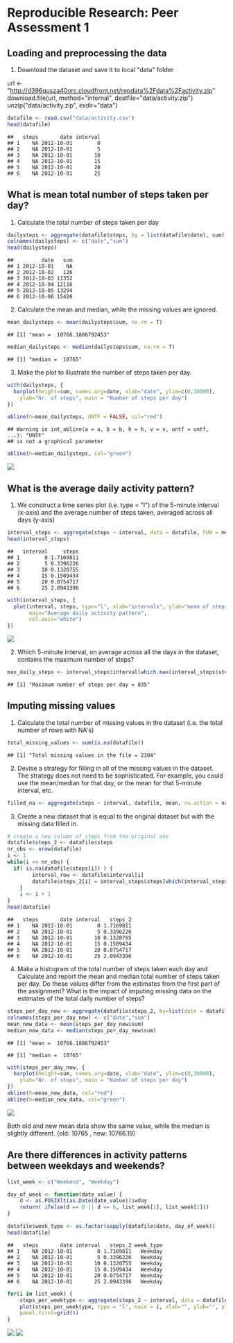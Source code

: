 # Reproducible Research: Peer Assessment 1


## Loading and preprocessing the data
1. Download the dataset and save it to local "data" folder

url <- "http://d396qusza40orc.cloudfront.net/repdata%2Fdata%2Factivity.zip" <br/>
download.file(url, method="internal", destfile="data/activity.zip") <br/>
unzip("data/activity.zip", exdir="data")


```r
datafile <- read.csv("data/activity.csv")
head(datafile)
```

```
##   steps       date interval
## 1    NA 2012-10-01        0
## 2    NA 2012-10-01        5
## 3    NA 2012-10-01       10
## 4    NA 2012-10-01       15
## 5    NA 2012-10-01       20
## 6    NA 2012-10-01       25
```

## What is mean total number of steps taken per day?
1. Calculate the total number of steps taken per day


```r
dailysteps <- aggregate(datafile$steps, by = list(datafile$date), sum)
colnames(dailysteps) <- c("date","sum")
head(dailysteps)
```

```
##         date   sum
## 1 2012-10-01    NA
## 2 2012-10-02   126
## 3 2012-10-03 11352
## 4 2012-10-04 12116
## 5 2012-10-05 13294
## 6 2012-10-06 15420
```

2. Calculate the mean and median, while the missing values are ignored.


```r
mean_dailysteps <- mean(dailysteps$sum, na.rm = T)
```

```
## [1] "mean =  10766.1886792453"
```


```r
median_dailysteps <- median(dailysteps$sum, na.rm = T)
```


```
## [1] "median =  10765"
```

3. Make the plot to illustrate the number of steps taken per day.

```r
with(dailysteps, {    
  barplot(height=sum, names.arg=date, xlab="date", ylim=c(0,30000),
    ylab="Nr. of steps", main = "Number of steps per day")
})

abline(h=mean_dailysteps, UNTF = FALSE, col="red")
```

```
## Warning in int_abline(a = a, b = b, h = h, v = v, untf = untf, ...): "UNTF"
## is not a graphical parameter
```

```r
abline(h=median_dailysteps, col="green")
```

![](PA1_template_files/figure-html/unnamed-chunk-7-1.png) 


## What is the average daily activity pattern?
1. We construct a time series plot (i.e. type = "l") of the 5-minute interval (x-axis) and the average number of steps taken, averaged across all days (y-axis)


```r
interval_steps <- aggregate(steps ~ interval, data = datafile, FUN = mean)
head(interval_steps)
```

```
##   interval     steps
## 1        0 1.7169811
## 2        5 0.3396226
## 3       10 0.1320755
## 4       15 0.1509434
## 5       20 0.0754717
## 6       25 2.0943396
```


```r
with(interval_steps, {
  plot(interval, steps, type="l", xlab="intervals", ylab="mean of steps", 
       main="Average daily activity pattern", 
       col.axis="white")
})
```

![](PA1_template_files/figure-html/unnamed-chunk-9-1.png) 

2. Which 5-minute interval, on average across all the days in the dataset, contains the maximum number of steps?


```r
max_daily_steps <- interval_steps$interval[which.max(interval_steps$steps)]
```


```
## [1] "Maximum number of steps per day = 835"
```

## Imputing missing values

1. Calculate the total number of missing values in the dataset (i.e. the total number of rows with NA's)


```r
total_missing_values <- sum(is.na(datafile))
```


```
## [1] "Total missing values in the file = 2304"
```


2. Devise a strategy for filling in all of the missing values in the dataset. The strategy does not need to be sophisticated. For example, you could use the mean/median for that day, or the mean for that 5-minute interval, etc.


```r
filled_na <- aggregate(steps ~ interval, datafile, mean, na.action = na.omit)$steps
```


3. Create a new dataset that is equal to the original dataset but with the missing data filled in.


```r
# create a new column of steps from the original one
datafile$steps_2 <- datafile$steps
nr_obs <- nrow(datafile)
i <- 1
while(i <= nr_obs) {
  if( is.na(datafile$steps[i]) ) {
		interval_row <- datafile$interval[i]
		datafile$steps_2[i] = interval_steps$steps[which(interval_steps$interval==interval_row)]
	}	
	i <- i + 1
}
head(datafile)
```

```
##   steps       date interval   steps_2
## 1    NA 2012-10-01        0 1.7169811
## 2    NA 2012-10-01        5 0.3396226
## 3    NA 2012-10-01       10 0.1320755
## 4    NA 2012-10-01       15 0.1509434
## 5    NA 2012-10-01       20 0.0754717
## 6    NA 2012-10-01       25 2.0943396
```


4. Make a histogram of the total number of steps taken each day and Calculate and report the mean and median total number of steps taken per day. Do these values differ from the estimates from the first part of the assignment? What is the impact of imputing missing data on the estimates of the total daily number of steps?


```r
steps_per_day_new <- aggregate(datafile$steps_2, by=list(date = datafile$date), sum)
colnames(steps_per_day_new) <- c("date","sum")
mean_new_data <- mean(steps_per_day_new$sum)
median_new_data <- median(steps_per_day_new$sum)
```


```
## [1] "mean =  10766.1886792453"
```



```
## [1] "median =  10765"
```



```r
with(steps_per_day_new, {
  barplot(height=sum, names.arg=date, xlab="date", ylim=c(0,30000),
    ylab="Nr. of steps", main = "Number of steps per day")
})
abline(h=mean_new_data, col="red")
abline(h=median_new_data, col="green")
```

![](PA1_template_files/figure-html/unnamed-chunk-19-1.png) 


Both old and new mean data show the same value, while the median is slightly different. (old: 10765 , new: 10766.19)

## Are there differences in activity patterns between weekdays and weekends?


```r
list_week <- c("Weekend", "Weekday")

day_of_week <- function(date_value) {
    d <- as.POSIXlt(as.Date(date_value))$wday
    return( ifelse(d == 0 || d == 6, list_week[1], list_week[2]))
}

datafile$week_type <- as.factor(sapply(datafile$date, day_of_week))
head(datafile)
```

```
##   steps       date interval   steps_2 week_type
## 1    NA 2012-10-01        0 1.7169811   Weekday
## 2    NA 2012-10-01        5 0.3396226   Weekday
## 3    NA 2012-10-01       10 0.1320755   Weekday
## 4    NA 2012-10-01       15 0.1509434   Weekday
## 5    NA 2012-10-01       20 0.0754717   Weekday
## 6    NA 2012-10-01       25 2.0943396   Weekday
```



```r
for(i in list_week) {
    steps_per_weektype <- aggregate(steps_2 ~ interval, data = datafile, subset = (datafile$week_type == i), FUN = mean)
    plot(steps_per_weektype, type = "l", main = i, xlab="", ylab="", ylim=c(0,300), xlim=c(0,3000), 
    panel.first=grid())
}
```

![](PA1_template_files/figure-html/unnamed-chunk-21-1.png) ![](PA1_template_files/figure-html/unnamed-chunk-21-2.png) 

